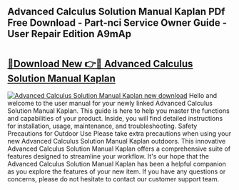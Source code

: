 ## Advanced Calculus Solution Manual Kaplan PDf Free Download - Part-nci Service Owner Guide - User Repair Edition A9mAp

# <h2><a href="http://bc64382.oget.top/?id=Advanced+Calculus+Solution+Manual+Kaplan">🔗Download New 👉🔴 Advanced Calculus Solution Manual Kaplan</a></h2>

[![Advanced Calculus Solution Manual Kaplan new download](https://i.imgur.com/5g1atiW.png)](http://bc64382.oget.top/?id=Advanced+Calculus+Solution+Manual+Kaplan)
Hello and welcome to the user manual for your newly linked Advanced Calculus Solution Manual Kaplan. This guide is here to help you master the functions and capabilities of your product. Inside, you will find detailed instructions for installation, usage, maintenance, and troubleshooting. Safety Precautions for Outdoor Use Please take extra precautions when using your new Advanced Calculus Solution Manual Kaplan outdoors. This innovative Advanced Calculus Solution Manual Kaplan offers a comprehensive suite of features designed to streamline your workflow. It's our hope that the Advanced Calculus Solution Manual Kaplan has been a helpful companion as you explore the features of your new item. If you have any questions or concerns, please do not hesitate to contact our customer support team.

